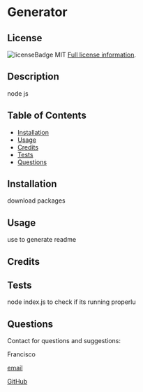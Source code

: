 
  # Generator
  
  ## License
  ![licenseBadge](https://img.shields.io/badge/License-MIT-blue.svg)
  MIT
  [Full license information](https://img.shields.io/badge/License-MIT-blue.svg).
  
  
  ## Description
  node js 
  
  ## Table of Contents
  
  - [Installation](#installation)
  - [Usage](#usage)
  - [Credits](#credits)
  - [Tests](#tests)
  - [Questions](#contact)
  
  
  <a name="installation"></a>
  ## Installation
  download packages
  
  <a name="usage"></a>
  ## Usage
  use to generate readme
  
  <a name="credits"></a>
  ## Credits
  
  <a name="tests"></a>
  ## Tests
  node index.js to check if its running properlu
  
  <a name="contact"></a>
  ## Questions
  Contact for questions and suggestions:

  Francisco

  [email](mailto:mr.alegria42@protonmail.com)

  [GitHub](https://github.com/mralegria31)
  
